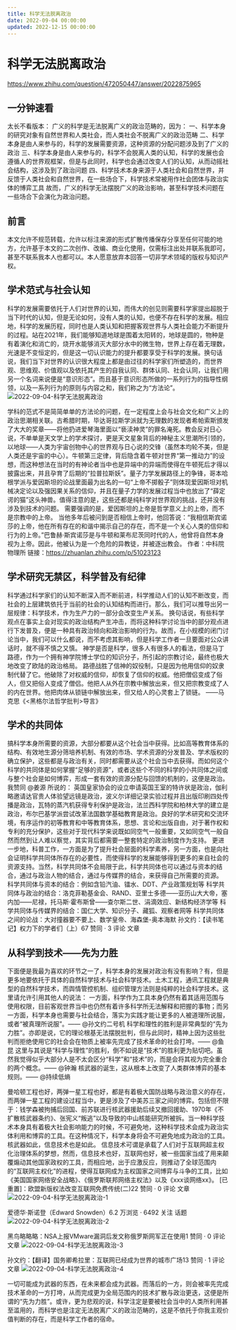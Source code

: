 ```yaml
---
title: 科学无法脱离政治
date: 2022-09-04 00:00:00
updated: 2022-12-15 00:00:00
---
```



# 科学无法脱离政治



https://www.zhihu.com/question/472050447/answer/2022875965




## 一分钟速看
太长不看版本：
广义的科学是无法脱离广义的政治范畴的，因为：
一、科学本身的研究对象有自然世界和人类社会，而人类社会不脱离广义的政治范畴
二、科学本身是由人来参与的，科学的发展需要资源，这种资源的分配问题涉及到了广义的政治
三、科学本身是由人来参与的，科学不会脱离人类的认知，科学的发展也会遵循人的世界观框架，但是与此同时，科学也会通过改变人们的认知，从而动摇社会结构，这涉及到了政治问题
四、科学技术本身来源于人类社会和自然世界，并反馈于人类社会和自然世界，在一些场合下，科学技术常被用作社会团体与政治实体的博弈工具
故而，广义的科学无法摆脱广义的政治影响，甚至科学技术问题在一些场合下会演化为政治问题。
## 前言
本文允许不规范转载，允许以标注来源的形式扩散传播保存分享至任何可能的地方，允许基于本文的二次创作、改编、商业化使用，仅需标注出处并联系我即可，甚至不联系我本人也都可以。本人愿意放弃本回答一切非学术领域的版权与知识产权。
## 学术范式与社会认知
科学的发展需要依托于人们对世界的认知，而伟大的创见则需要科学家提出超脱于当下时代的认知，但是无论如何，没有人类的认知，也便不存在科学的发展。相应地，科学的发展历程，同时也是人类认知和把握客观世界与人类社会能力不断提升的过程。站在2021年，我们能够知道地球是围着太阳转的，地球是圆的，物种是有着演化和消亡的，烧开水能够消灭大部分水中的微生物，世界上存在着无理数，光速是不变恒定的，但是这一切认识能力的提升都要享受于科学的发展。换句话说，我们当下对世界的认识很大程度上都是由过往的科学家们所塑造的，而世界观、思维观、价值观以及依托其产生的自我认同、群体认同、社会认同，让我们用另一个名词来说便是“意识形态”。而且基于意识形态所做的一系列行为的指导性纲领，以及一系列行为的原则与内容之和，我们称之为“方法论”。
![2022-09-04-科学无法脱离政治](assets/2022-09-04-科学无法脱离政治.jpeg)

学科的范式不是简简单单的方法论的问题，在一定程度上会与社会文化和广义上的政治思潮相关联。古希腊时期，毕达哥拉斯学派就为无理数的发现者希帕索斯颁发了大大的奖章——将他扔进爱琴海里面以“亵渎神灵”的罪名淹死。教会反对日心说，不单单是天文学上的学术探讨，更是天文星象背后的神秘主义思潮所引领的，以地球——人类为宇宙创物中心的世界观与日心说的交锋（虽然本均轮不美，但是人类还是宇宙的中心）。牛顿第三定律，背后隐含着牛顿对世界“第一推动力”的设想，而这种想法在当时的有神论者当中也是异端中的异端而使得在牛顿死后才得以披露出来，并且孕育了后期的“拉普拉斯妖”。量子力学发展路径上的争锋，哥本哈根学派与爱因斯坦的论战里面最为出名的一句“上帝不掷骰子”则体现爱因斯坦对机械决定论以及强因果关系的信仰，并且在量子力学的发展过程当中也放出了“薛定谔的猫”这头神兽。值得注意的是，这些还都是纯科学对世界观的挑战，还并没有涉及到技术的问题。
需要强调的是，爱因斯坦的上帝是哲学意义上的上帝，而不是宗教中的上帝。 当他多年后被问到是否相信上帝时，他回答说：“我相信斯宾诺莎的上帝，他在所有存在的和谐中揭示自己的存在，而不是一个关心人类的信仰和行为的上帝。”巴鲁赫·斯宾诺莎是与牛顿和莱布尼茨同时代的人，他曾将自然本身视为上帝。因此，他被认为是一个危险的异教徒，并被逐出教会。
作者：中科院物理所
链接：https://zhuanlan.zhihu.com/p/51023123

## 学术研究无禁区，科学普及有纪律
科学通过科学家们的认知不断深入而不断前进，科学推动人们的认知不断改变，而社会的上层建筑依托于当前的社会的认知结构而进行。那么，我们可以推导出另一层规律：科学技术，作为生产力的一部分会改变生产关系。
换句话说，有些科学观点在事实上会对现实的政治结构产生冲击，而将这种科学讨论当中的部分观点进行下发普及，便是一种具有政治倾向和政治影响的行为。故而，在小规模的闭门讨论当中，我们可以什么都说，而不考虑其影响，但是科学工作者一旦要面对公众讲话时，就不得不慎之又慎。
神学是否是科学，很多人有很多人的看法，但是马丁路德，作为一个拥有神学院博士学位的知识分子，所引起的宗教讨论，最终也极大地改变了欧陆的政治格局。
路德战胜了信神的奴役制，只是因为他用信仰的奴隶制代替了它。他破除了对权威的信仰，却恢复了信仰的权威。他把僧侣变成了俗人，但又把俗人变成了僧侣。他把人从外在宗教中解放出来，但又把宗教变成了人的内在世界。他把肉体从锁链中解放出来，但又给人的心灵套上了锁链。
——马克思《<黑格尔法哲学批判>导言》

## 学术的共同体
搞科学本身所需要的资源，大部分都要从这个社会当中获得。比如高等教育体系的结构、有效地生源分筛培养机制、有效的市场、学术资源的分发普及、学术版权的确立保护，这些都是与政治有关，同时都需要从这个社会当中去获得。而如何这个科学的共同体是如何掌握“足够的资源”，或者这些个不同的科学的小共同体之间或与整个社会是如何博弈，形成一套有效的资源分配与回馈的机制的，这便是政治。我赞同 @姜源 所说的：
英国皇家协会的设立申请英国王室的特许状是政治，伽利略邀请达官贵人体验望远镜是政治，波义尔详细记录实验过程并且出版印刷四处传播是政治，瓦特的蒸汽机获得专利保护是政治，法兰西科学院和柏林大学的建立是政治，布尔巴基学派尝试改革法国数学基础教育是政治。良好的学术研究和交流环境，有序运作的初等教育和中等教育体系，思想、言论和出版自由，对于著作权和专利的充分保护，这些对于现代科学来说既如同空气一般重要，又如同空气一般自然而然到让人难以察觉，其实背后都需要一整套特定的政治制度作为支持。
更进一步地，科普工作，一方面是为了提升社会层面的科学素养，另一方面，也是向社会证明科学共同体所存在的必要性，而使得科学的发展能够得到更多的来自社会的资源支持。当然，科学共同体不会局限于此，科学共同体也可以通过与资本的结合，通过与政治人物的结合，通过与传媒界的结合，来获得自己所需要的资源。
科学共同体与资本的结合：例如含铅汽油、镭水、DDT、产业政策规划等
科学共同体与政治的结合：洛克菲勒基金会、RAND、亚里士多德——亚历山大大帝，塞内加——尼禄，托马斯·霍布斯曾——查尔斯二世、涓滴效应、新结构经济学等
科学共同体与传媒界的结合：国仁大学、知识分子、藏狐、观察者网等
科学共同体之间的论战：大对撞器要不要上、数学皇帝、海森堡-奥本海默
孙文约：【读书笔记】权力下的学者们（上）67 赞同 · 3 评论 文章
## 从科学到技术——先为力胜
下面便是我最为喜欢的环节之一了，科学本身的发展对政治有没有影响？有，但是更多地要依托于具体的自然科学技术与社会科学技术。土木工程，通讯工程就是典型的自然科学技术，而舆情管控机制、组织管理方法则是纯粹的社会科学技术。这里请允许引用其他人的说法：
一方面，科学作为工具本身仍然有着其适用范围与使用权限，目前客观世界当中也仍然有着许多科学所无法解释和把握的事物；而另一方面，科学本身也需要与社会结合，落实为实践才能让更多的人被道理所说服，或者“被真理所说服”。—— @孙文约二号机
科学和理性的胜利是非常典型的“先为力胜”。亦即是说，它的理论根基无法摆脱批判，但与此同时，精神上因为这些批判而拒绝使用它的社会会在物质上被率先完成了技术革命的社会打垮。—— @鱼昆
这里与其说是“科学与理性”的胜利，倒不如说是“技术”的胜利更为贴切吧。虽然我觉得似乎大部分人是不太会区分“科学”和“技术”的，而是会将其视为完全重合的两个概念。—— @钟瀚
核武器的诞生，这从根本上改变了人类群体博弈的基本规则。—— @持续低熵

曼哈顿工程也好，两弹一星工程也好，都是有着极大国防战略与政治意义的存在，而两弹一星工程的建设过程当中，更是涉及了中美苏三家之间的博弈。包括但不限于：钱学森被拘捕后回国、前苏联进行核武器援助后续又撤回援助、1970年《不扩散核武器条约》、张宪义“叛逃”以及导致的中山核能研究所被拆。当一种科学技术本身具有着极大社会影响能力的时候，不可避免地，这种科学技术会成为政治实体利用和博弈的工具。在这种情况下，科学本身将会不可避免地成为政治的工具。核武器如此，信息技术也是如此。
信息技术可谓是承载了人们对于互联网超主权化治理体系的梦想，然而，信息技术也好，互联网也好，被一些国家当成了用来颠覆煽动其他国家政权的工具，而相应地，出于应激反应，则推动了全球范围内的“互联网主权化”的进程，使得互联网成为主权国家之间博弈与斗争的工具，比如《美国国家网络安全战略》、《俄罗斯联邦网络主权法》以及《xxx谈网络xx》。
[已重置]：欧盟新版权法改变互联网免费传统(二)22 赞同 · 0 评论 文章
![2022-09-04-科学无法脱离政治-1](assets/2022-09-04-科学无法脱离政治-1.jpeg)

爱德华·斯诺登（Edward Snowden）6.2 万浏览 · 6492 关注 话题
![2022-09-04-科学无法脱离政治-2](assets/2022-09-04-科学无法脱离政治-2.jpeg)

黑鸟略略略：NSA上报VMware漏洞后发文称俄罗斯网军正在使用1 赞同 · 0 评论 文章
![2022-09-04-科学无法脱离政治-3](assets/2022-09-04-科学无法脱离政治-3.png)

孙文约：【翻译】国务卿希拉里：互联网已经成为世界的城市广场13 赞同 · 1 评论 文章
![2022-09-04-科学无法脱离政治-4](assets/2022-09-04-科学无法脱离政治-4.jpeg)

一切可能成为武器的东西，在未来都会成为武器。而落后的一方，则会被率先完成技术革命的一方打垮，从而完成更为全局范围内的技术扩散与政治更迭，这便是所谓的“先为力胜”。或许，更为悲观的说，科学注定是要被社会当中的人类所利用甚至滥用的，而科学也是注定无法脱离广义的政治范畴的，这是不依托于你我主观价值判断的存在，而是科学工作者的宿命。
